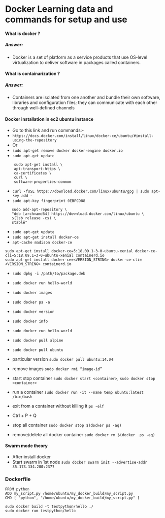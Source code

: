 # Docker Learning data and commands for setup and use
#### What is docker ?
##### Answer:
-    Docker is a set of platform as a service products that use OS-level virtualization to deliver software in packages called containers.
    
#### What is containarization ?
##### Answer:
-    Containers are isolated from one another and bundle their own software, libraries and configuration files; they can communicate with each other through well-defined channels

#### Docker installation in ec2 ubuntu instance 

- Go to this link and run commands:-
- `https://docs.docker.com/install/linux/docker-ce/ubuntu/#install-using-the-repository`
- Or 
- `sudo apt-get remove docker docker-engine docker.io`
- `sudo apt-get update`
```
    sudo apt-get install \
    apt-transport-https \
    ca-certificates \
    curl \
    software-properties-common
```
- `curl -fsSL https://download.docker.com/linux/ubuntu/gpg | sudo apt-key add -`
- `sudo apt-key fingerprint 0EBFCD88`
```
   sudo add-apt-repository \
   "deb [arch=amd64] https://download.docker.com/linux/ubuntu \
   $(lsb_release -cs) \
   stable"
```
- `sudo apt-get update`
- `sudo apt-get install docker-ce `
- `apt-cache madison docker-ce`
```
sudo apt-get install docker-ce=5:18.09.1~3-0~ubuntu-xenial docker-ce-cli=5:18.09.1~3-0~ubuntu-xenial containerd.io
sudo apt-get install docker-ce=<VERSION_STRING> docker-ce-cli=<VERSION_STRING> containerd.io
```
- `sudo dpkg -i /path/to/package.deb`
- `sudo docker run hello-world`

- `sudo docker images`
- `sudo docker ps -a`
- `sudo docker version`
- `sudo docker info`
- `sudo docker run hello-world`
- `sudo docker pull alpine`
- `sudo docker pull ubuntu`
- particular version `sudo docker pull ubuntu:14.04`
- remove images `sudo docker rmi “image-id”`
- start stop container `sudo docker start <container>`, `sudo docker stop <container>`
- run a container `sudo docker run -it --name temp ubuntu:latest /bin/bash`
- exit from a container without killing it `ps -elf`
- Ctrl + P + Q
- stop all container `sudo docker stop $(docker ps -aq)`
- remove/delete all docker container `sudo docker rm $(docker  ps -aq)`

#### Swarm mode theory
- After install docker 
- Start swarm in 1st node `sudo docker swarm init --advertise-addr 35.173.134.200:2377`

### Dockerfile
```
FROM python
ADD my_script.py /home/ubuntu/my_docker_build/my_script.py
CMD [ "python", "/home/ubuntu/my_docker_build/my_script.py" ]

sudo docker build -t testpython/hello ./
sudo docker run testpython/hello
```

